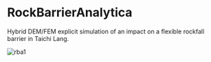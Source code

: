 ﻿# RockBarrierAnalytica
Hybrid DEM/FEM explicit simulation of an impact on a flexible rockfall barrier in Taichi Lang.

![rba1](https://github.com/igasparini/RockBarrierAnalytica/assets/89297816/fb866154-b070-46e8-a3d2-753b818a07ea)
